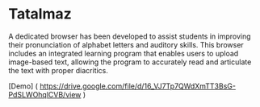 # Tatalmaz
A dedicated browser has been developed to assist students in improving their pronunciation of alphabet letters and auditory skills. This browser includes an integrated learning program that enables users to upload image-based text, allowing the program to accurately read and articulate the text with proper diacritics.

[Demo] ( https://drive.google.com/file/d/16_VJ7Tp7QWdXmTT3BsG-PdSLWOhqlCVB/view  )
